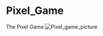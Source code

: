 # Pixel_Game
The Pixel Game
![Pixel_game_picture](https://user-images.githubusercontent.com/72344723/218766048-7994b136-ea73-448f-9e2c-e410751510d2.PNG)
